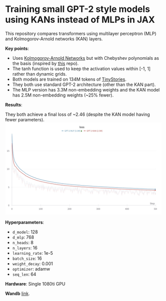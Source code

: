 # Training small GPT-2 style models using KANs instead of MLPs in JAX

This repository compares transformers using multilayer perceptron (MLP) and Kolmogorov-Arnold networks (KAN) layers.

**Key points**:
- Uses [Kolmogorov-Arnold Networks](https://arxiv.org/abs/2404.19756) but with Chebyshev polynomials as the basis (inspired by [this](https://github.com/SynodicMonth/ChebyKAN) repo).
- The tanh function is used to keep the activation values within [-1, 1] rather than dynamic grids.
- Both models are trained on 134M tokens of [TinyStories](https://arxiv.org/abs/2305.07759).
- They both use standard GPT-2 architecture (other than the KAN part).
- The MLP version has 3.3M non-embedding weights and the KAN model has 2.5M non-embedding weights (~25% fewer).

**Results**:

They both achieve a final loss of ~2.46 (despite the KAN model having fewer parameters).
![image](https://github.com/CG80499/KAN-GPT-2/blob/master/images/loss_graph.jpeg)

**Hyperparameters**:
- `d_model`: 128
- `d_mlp`: 768
- `n_heads`: 8
- `n_layers`: 16
- `learning_rate`: 1e-5
- `batch_size`: 16
- `weight_decay`: 0.001
- `optimizer`: adamw
- `seq_len`: 64

**Hardware**: Single 1080ti GPU

**Wandb** [link](https://wandb.ai/cg123/kan-transformer?nw=nwusercg123).
